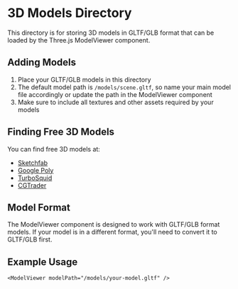 # 3D Models Directory

This directory is for storing 3D models in GLTF/GLB format that can be loaded by the Three.js ModelViewer component.

## Adding Models

1. Place your GLTF/GLB models in this directory
2. The default model path is `/models/scene.gltf`, so name your main model file accordingly or update the path in the ModelViewer component
3. Make sure to include all textures and other assets required by your models

## Finding Free 3D Models

You can find free 3D models at:

- [Sketchfab](https://sketchfab.com/features/free-3d-models)
- [Google Poly](https://poly.pizza/)
- [TurboSquid](https://www.turbosquid.com/Search/3D-Models/free)
- [CGTrader](https://www.cgtrader.com/free-3d-models)

## Model Format

The ModelViewer component is designed to work with GLTF/GLB format models. If your model is in a different format, you'll need to convert it to GLTF/GLB first.

## Example Usage

```tsx
<ModelViewer modelPath="/models/your-model.gltf" />
``` 